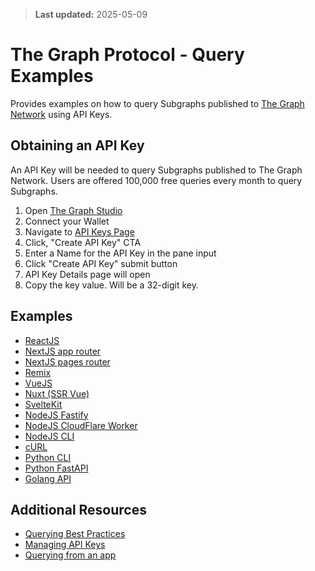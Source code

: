 > **Last updated:** 2025-05-09


# The Graph Protocol - Query Examples

Provides examples on how to query Subgraphs published to [The Graph Network](https://thegraph.com/) using API Keys.

## Obtaining an API Key

An API Key will be needed to query Subgraphs published to The Graph Network. Users are offered 100,000 free queries every month to query Subgraphs.

1. Open [The Graph Studio](https://thegraph.com/studio/)
2. Connect your Wallet
3. Navigate to [API Keys Page](https://thegraph.com/studio/apikeys/)
4. Click, "Create API Key" CTA
5. Enter a Name for the API Key in the pane input
6. Click "Create API Key" submit button
7. API Key Details page will open
8. Copy the key value. Will be a 32-digit key.

## Examples

- [ReactJS](./examples/reactjs/)
- [NextJS app router](./examples/nextjs-app-router/)
- [NextJS pages router](./examples/nextjs-pages-router/)
- [Remix](./examples/remix/)
- [VueJS](./examples/vuejs/)
- [Nuxt (SSR Vue)](./examples/nuxt/)
- [SvelteKit](./examples/sveltejs/)
- [NodeJS Fastify](./examples/nodejs-fastify/)
- [NodeJS CloudFlare Worker](./examples/nodejs-cf-worker/)
- [NodeJS CLI](./examples/nodejs-cli/)
- [cURL](./examples/curl/)
- [Python CLI](./examples/python-cli/)
- [Python FastAPI](./examples/python-fastapi/)
- [Golang API](./examples/golang_api/)

## Additional Resources

- [Querying Best Practices](https://thegraph.com/docs/en/querying/querying-best-practices/)
- [Managing API Keys](https://thegraph.com/docs/en/querying/managing-api-keys/)
- [Querying from an app](https://thegraph.com/docs/en/querying/querying-from-an-application/)
